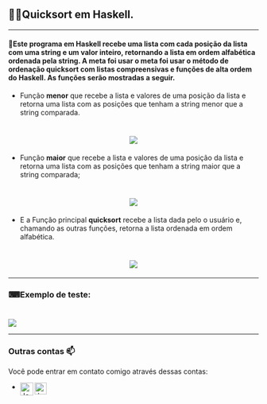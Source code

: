 ## :man_technologist:Quicksort em Haskell.
---
#### 📝Este programa em Haskell recebe uma lista com cada posição da lista com uma string e um valor inteiro, retornando a lista em ordem alfabética ordenada pela string. A meta foi usar o meta foi usar o método de ordenação quicksort com listas compreensivas e funções de alta ordem do Haskell. As funções serão mostradas a seguir.


- Função **menor** que recebe a lista e valores de uma posição da lista e retorna uma lista com as posições que tenham a string menor que a string comparada.
<h1 align="center">
  <img src="https://github.com/JoseMayke/Quicksort-em-Haskell/blob/master/imagens/menor.png" />
</h1>

- Função **maior** que recebe a lista e valores de uma posição da lista e retorna uma lista com as posições que tenham a string maior que a string comparada;
<h1 align="center">
  <img src="https://github.com/JoseMayke/Quicksort-em-Haskell/blob/master/imagens/maior.png" />
</h1>

- E a Função principal **quicksort** recebe a lista dada pelo o usuário e, chamando as outras funções, retorna a lista ordenada em ordem alfabética.
<h1 align="center">
  <img src="https://github.com/JoseMayke/Quicksort-em-Haskell/blob/master/imagens/quicksort.png" />
</h1>

---
### ⌨Exemplo de teste:

<h1 align="center">
</h1>
  <img src="https://github.com/JoseMayke/Quicksort-em-Haskell/blob/master/imagens/img1.png" />

---

 ### Outras contas 📫

Você pode entrar em contato comigo através dessas contas:

- 
    <a href="https://discord.gg/J4fHeQx">
     <img align="left" alt="José Mayke  | Discord" width="26px" src="https://github.com/wrtinho/wrtinho/blob/master/Assets/discord.svg" />
    </a>
    <a href="https://www.linkedin.com/in/jos%C3%A9-mayke-2714771b8/">
     <img align="left" alt="José Mayke | Linkedin" width="24px" src="https://github.com/wrtinho/wrtinho/blob/master/Assets/Linkedin.svg" />
    </a>    
